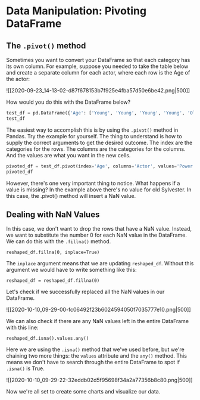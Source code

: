 # Data Manipulation: Pivoting DataFrame

## The `.pivot()` method

Sometimes you want to convert your DataFrame so that each category has its own column. For example, suppose you needed to take the table below and create a separate column for each actor, where each row is the Age of the actor:

![[2020-09-23_14-13-02-d87f678153b7f925e4fba57d50e6be42.png|500]]

How would you do this with the DataFrame below?

```python
test_df = pd.DataFrame({'Age': ['Young', 'Young', 'Young', 'Young', 'Old', 'Old', 'Old', 'Old'], 'Actor': ['Jack', 'Arnold', 'Keanu', 'Sylvester', 'Jack', 'Arnold', 'Keanu', 'Sylvester'], 'Power': [100, 80, 25, 50, 99, 75, 5, 30]})
test_df
```

The easiest way to accomplish this is by using the `.pivot()` method in Pandas. Try the example for yourself. The thing to understand is how to supply the correct arguments to get the desired outcome. The index are the categories for the rows. The columns are the categories for the columns. And the values are what you want in the new cells. 

```python
pivoted_df = test_df.pivot(index='Age', columns='Actor', values='Power')
pivoted_df
```

However, there's one very important thing to notice. What happens if a value is missing? In the example above there's no value for old Sylvester. In this case, the .pivot() method will insert a NaN value.

## Dealing with NaN Values

In this case, we don't want to drop the rows that have a NaN value. Instead, we want to substitute the number 0 for each NaN value in the DataFrame. We can do this with the `.fillna()` method.

`reshaped_df.fillna(0, inplace=True) `

The `inplace` argument means that we are updating `reshaped_df`. Without this argument we would have to write something like this:

`reshaped_df = reshaped_df.fillna(0)`

Let's check if we successfully replaced all the NaN values in our DataFrame.

![[2020-10-10_09-29-00-fc06492f23b6024594050f7035777e10.png|500]]

We can also check if there are any NaN values left in the entire DataFrame with this line:

`reshaped_df.isna().values.any()`

Here we are using the `.isna()` method that we've used before, but we're chaining two more things: the `values` attribute and the `any()` method. This means we don't have to search through the entire DataFrame to spot if `.isna()` is True.

![[2020-10-10_09-29-22-32eddb02d5f95698f34a2a77356b8c80.png|500]]

Now we're all set to create some charts and visualize our data.